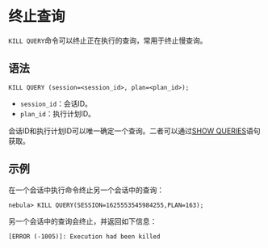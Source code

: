 # 终止查询

`KILL QUERY`命令可以终止正在执行的查询，常用于终止慢查询。

## 语法

```ngql
KILL QUERY (session=<session_id>, plan=<plan_id>);
```

- `session_id`：会话ID。
- `plan_id`：执行计划ID。

会话ID和执行计划ID可以唯一确定一个查询。二者可以通过[SHOW QUERIES](../7.general-query-statements/6.show/18.show-querise.md)语句获取。

## 示例

在一个会话中执行命令终止另一个会话中的查询：

```ngql
nebula> KILL QUERY(SESSION=1625553545984255,PLAN=163);
```

另一个会话中的查询会终止，并返回如下信息：

```ngql
[ERROR (-1005)]: Execution had been killed
```
